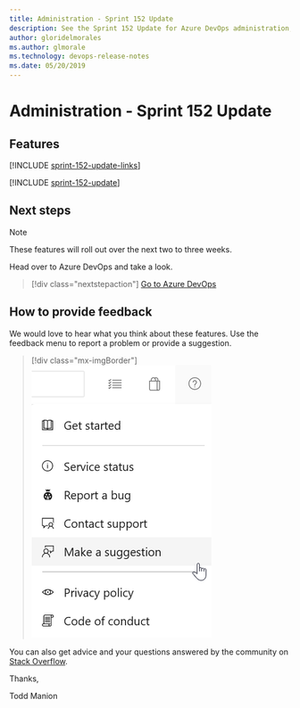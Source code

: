 ```yaml
---
title: Administration - Sprint 152 Update
description: See the Sprint 152 Update for Azure DevOps administration, including next steps.
author: gloridelmorales
ms.author: glmorale
ms.technology: devops-release-notes
ms.date: 05/20/2019
---
```


# Administration - Sprint 152 Update

## Features

[!INCLUDE [sprint-152-update-links](../includes/administration/sprint-152-update-links.md)]

[!INCLUDE [sprint-152-update](../includes/administration/sprint-152-update.md)]

## Next steps

> [!NOTE]
> These features will roll out over the next two to three weeks.

Head over to Azure DevOps and take a look.

> [!div class="nextstepaction"]
> [Go to Azure DevOps](https://go.microsoft.com/fwlink/?LinkId=307137&campaign=o~msft~docs~product-vsts~release-notes)

## How to provide feedback

We would love to hear what you think about these features. Use the feedback menu to report a problem or provide a suggestion.

> [!div class="mx-imgBorder"]
> ![Make a suggestion](../../media/make-a-suggestion.png)

You can also get advice and your questions answered by the community on [Stack Overflow](https://stackoverflow.com/questions/tagged/azure-devops).

Thanks,

Todd Manion
